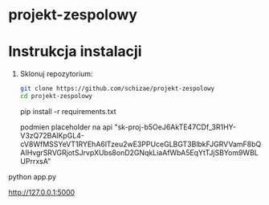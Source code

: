 # projekt-zespolowy

# Instrukcja instalacji

1. Sklonuj repozytorium:

   ```bash
   git clone https://github.com/schizae/projekt-zespolowy
   cd projekt-zespolowy
   ```

   pip install -r requirements.txt

   podmien placeholder na api "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"

python app.py

http://127.0.0.1:5000

